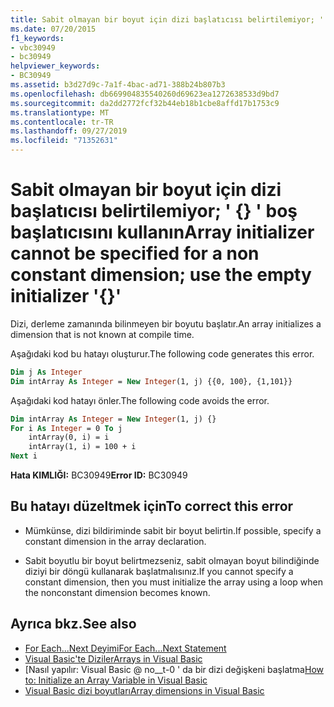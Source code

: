```yaml
---
title: Sabit olmayan bir boyut için dizi başlatıcısı belirtilemiyor; ' {} ' boş başlatıcısını kullanın
ms.date: 07/20/2015
f1_keywords:
- vbc30949
- bc30949
helpviewer_keywords:
- BC30949
ms.assetid: b3d27d9c-7a1f-4bac-ad71-388b24b807b3
ms.openlocfilehash: db669904835540260d69623ea1272638533d9bd7
ms.sourcegitcommit: da2dd2772fcf32b44eb18b1cbe8affd17b1753c9
ms.translationtype: MT
ms.contentlocale: tr-TR
ms.lasthandoff: 09/27/2019
ms.locfileid: "71352631"
---
```

# <a name="array-initializer-cannot-be-specified-for-a-non-constant-dimension-use-the-empty-initializer-"></a><span data-ttu-id="fa6c2-102">Sabit olmayan bir boyut için dizi başlatıcısı belirtilemiyor; ' {} ' boş başlatıcısını kullanın</span><span class="sxs-lookup"><span data-stu-id="fa6c2-102">Array initializer cannot be specified for a non constant dimension; use the empty initializer '{}'</span></span>
<span data-ttu-id="fa6c2-103">Dizi, derleme zamanında bilinmeyen bir boyutu başlatır.</span><span class="sxs-lookup"><span data-stu-id="fa6c2-103">An array initializes a dimension that is not known at compile time.</span></span>  
  
 <span data-ttu-id="fa6c2-104">Aşağıdaki kod bu hatayı oluşturur.</span><span class="sxs-lookup"><span data-stu-id="fa6c2-104">The following code generates this error.</span></span>  
  
```vb  
Dim j As Integer  
Dim intArray As Integer = New Integer(1, j) {{0, 100}, {1,101}}  
```  
  
 <span data-ttu-id="fa6c2-105">Aşağıdaki kod hatayı önler.</span><span class="sxs-lookup"><span data-stu-id="fa6c2-105">The following code avoids the error.</span></span>  
  
```vb  
Dim intArray As Integer = New Integer(1, j) {}  
For i As Integer = 0 To j  
    intArray(0, i) = i  
    intArray(1, i) = 100 + i  
Next i  
```  
  
 <span data-ttu-id="fa6c2-106">**Hata KIMLIĞI:** BC30949</span><span class="sxs-lookup"><span data-stu-id="fa6c2-106">**Error ID:** BC30949</span></span>  
  
## <a name="to-correct-this-error"></a><span data-ttu-id="fa6c2-107">Bu hatayı düzeltmek için</span><span class="sxs-lookup"><span data-stu-id="fa6c2-107">To correct this error</span></span>  
  
- <span data-ttu-id="fa6c2-108">Mümkünse, dizi bildiriminde sabit bir boyut belirtin.</span><span class="sxs-lookup"><span data-stu-id="fa6c2-108">If possible, specify a constant dimension in the array declaration.</span></span>  
  
- <span data-ttu-id="fa6c2-109">Sabit boyutlu bir boyut belirtmezseniz, sabit olmayan boyut bilindiğinde diziyi bir döngü kullanarak başlatmalısınız.</span><span class="sxs-lookup"><span data-stu-id="fa6c2-109">If you cannot specify a constant dimension, then you must initialize the array using a loop when the nonconstant dimension becomes known.</span></span>  
  
## <a name="see-also"></a><span data-ttu-id="fa6c2-110">Ayrıca bkz.</span><span class="sxs-lookup"><span data-stu-id="fa6c2-110">See also</span></span>

- [<span data-ttu-id="fa6c2-111">For Each...Next Deyimi</span><span class="sxs-lookup"><span data-stu-id="fa6c2-111">For Each...Next Statement</span></span>](../../visual-basic/language-reference/statements/for-each-next-statement.md)
- [<span data-ttu-id="fa6c2-112">Visual Basic'te Diziler</span><span class="sxs-lookup"><span data-stu-id="fa6c2-112">Arrays in Visual Basic</span></span>](../programming-guide/language-features/arrays/index.md)
- <span data-ttu-id="fa6c2-113">[Nasıl yapılır: Visual Basic @ no__t-0 ' da bir dizi değişkeni başlatma</span><span class="sxs-lookup"><span data-stu-id="fa6c2-113">[How to: Initialize an Array Variable in Visual Basic](../../visual-basic/programming-guide/language-features/arrays/how-to-initialize-an-array-variable.md)</span></span>
- [<span data-ttu-id="fa6c2-114">Visual Basic dizi boyutları</span><span class="sxs-lookup"><span data-stu-id="fa6c2-114">Array dimensions in Visual Basic</span></span>](../programming-guide/language-features/arrays/array-dimensions.md)
